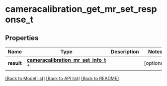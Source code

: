 # cameracalibration_get_mr_set_response_t

## Properties
Name | Type | Description | Notes
------------ | ------------- | ------------- | -------------
**result** | [**cameracalibration_mr_set_info_t**](cameracalibration_mr_set_info.md) \* |  | [optional] 

[[Back to Model list]](../README.md#documentation-for-models) [[Back to API list]](../README.md#documentation-for-api-endpoints) [[Back to README]](../README.md)


